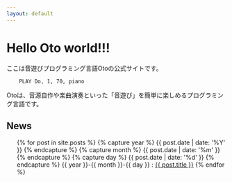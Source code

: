 ```yaml
---
layout: default
---
```


<link rel="stylesheet" href="{{ '/assets/css/home.css' | relative_url }}">

<h1 class="home-helloworld">Hello Oto world!!!</h1>

<div class="home-text">
    ここは音遊びプログラミング言語Otoの公式サイトです。
</div>

```basic
    PLAY Do, 1, 70, piano
```

<div class= "overview">
    Otoは、音源自作や楽曲演奏といった「音遊び」を簡単に楽しめるプログラミング言語です。
</div>

<div class="home-news">
    <h2>News</h2>
    <ul>
        {% for post in site.posts %}
            {% capture year %}  {{ post.date | date: '%Y' }} {% endcapture %}
            {% capture month %} {{ post.date | date: '%m' }} {% endcapture %}
            {% capture day %}   {{ post.date | date: '%d' }} {% endcapture %}
            <oi>
                {{ year }}-{{ month }}-{{ day }} : 
                <a href="/Oto{{ post.url }}">{{ post.title }}</a>
            </oi>
        {% endfor %}
    </ul>
</div>